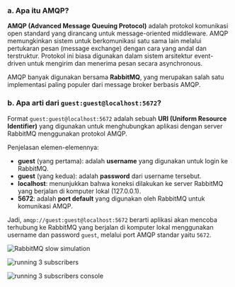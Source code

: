 
### a. Apa itu AMQP?

**AMQP (Advanced Message Queuing Protocol)** adalah protokol komunikasi open standard yang dirancang untuk message-oriented middleware. AMQP memungkinkan sistem untuk berkomunikasi satu sama lain melalui pertukaran pesan (message exchange) dengan cara yang andal dan terstruktur. Protokol ini biasa digunakan dalam sistem arsitektur event-driven untuk mengirim dan menerima pesan secara asynchronous.

AMQP banyak digunakan bersama **RabbitMQ**, yang merupakan salah satu implementasi paling populer dari message broker berbasis AMQP.


### b. Apa arti dari `guest:guest@localhost:5672`?

Format `guest:guest@localhost:5672` adalah sebuah **URI (Uniform Resource Identifier)** yang digunakan untuk menghubungkan aplikasi dengan server RabbitMQ menggunakan protokol AMQP.

Penjelasan elemen-elemennya:

* **guest** (yang pertama): adalah **username** yang digunakan untuk login ke RabbitMQ.
* **guest** (yang kedua): adalah **password** dari username tersebut.
* **localhost**: menunjukkan bahwa koneksi dilakukan ke server RabbitMQ yang berjalan di komputer lokal (127.0.0.1).
* **5672**: adalah **port default** yang digunakan oleh RabbitMQ untuk komunikasi AMQP.

Jadi, `amqp://guest:guest@localhost:5672` berarti aplikasi akan mencoba terhubung ke RabbitMQ yang berjalan di komputer lokal menggunakan username dan password `guest`, melalui port AMQP standar yaitu `5672`.

![RabbitMQ slow simulation](https://media.discordapp.net/attachments/916932753897967666/1372904644568678431/image.png?ex=68287896&is=68272716&hm=967261737d40e9dcebb2d70c3ecf64b51e50ac11b85f0866b9d8b8fda858d3a0&=&format=webp&quality=lossless&width=1744&height=856)


![running 3 subscribers](https://media.discordapp.net/attachments/916932753897967666/1372906362165530705/image.png?ex=68287a30&is=682728b0&hm=fac3049aeef06289c6d92aae69362ced568af5ae2b163bdbbc65278fe09f0c71&=&format=webp&quality=lossless&width=1734&height=856)

![running 3 subscribers console](https://media.discordapp.net/attachments/916932753897967666/1372906482596712478/image.png?ex=68287a4c&is=682728cc&hm=87271226f218426a51da35575e9d6e18d2531ddb62dba2c6dad5758beab71fb7&=&format=webp&quality=lossless&width=1594&height=856)